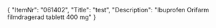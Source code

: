 {
  "ItemNr": "061402",
  "Title": "test",
  "Description": "Ibuprofen Orifarm filmdragerad tablett 400 mg"
}